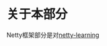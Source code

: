 # 关于本部分

Netty框架部分是对[netty-learning](https://github.com/guang19/framework-learning/blob/dev/netty-learning/Netty.md)